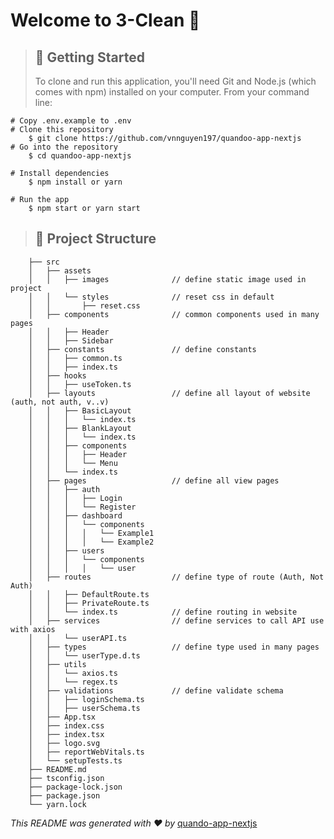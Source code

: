 # Welcome to 3-Clean 👋

> ## 🚀 **Getting Started**
>
> To clone and run this application, you'll need Git and Node.js (which comes with npm) installed on your computer. From your command line:

    # Copy .env.example to .env
    # Clone this repository
        $ git clone https://github.com/vnnguyen197/quandoo-app-nextjs
    # Go into the repository
        $ cd quandoo-app-nextjs

    # Install dependencies
        $ npm install or yarn

    # Run the app
        $ npm start or yarn start

> ## 📝 **Project Structure**

        ├── src
        │   ├── assets
        │   │   ├── images              // define static image used in project
        │   │   └── styles              // reset css in default
        │   │       ├── reset.css
        │   ├── components              // common components used in many pages
        │   │   ├── Header
        │   │   ├── Sidebar
        │   ├── constants               // define constants
        │   │   ├── common.ts
        │   │   ├── index.ts
        │   ├── hooks
        │   │   ├── useToken.ts
        │   ├── layouts                 // define all layout of website (auth, not auth, v..v)
        │   │   ├── BasicLayout
        │   │   │   └── index.ts
        │   │   ├── BlankLayout
        │   │   │   └── index.ts
        │   │   ├── components
        │   │   │   ├── Header
        │   │   │   └── Menu
        │   │   └── index.ts
        │   ├── pages                   // define all view pages
        │   │   ├── auth
        │   │   │   ├── Login
        │   │   │   └── Register
        │   │   ├── dashboard
        │   │   │   └── components
        │   │   │   │   └── Example1
        │   │   │   │   └── Example2
        │   │   ├── users
        │   │   │   └── components
        │   │   │   │   └── user
        │   ├── routes                  // define type of route (Auth, Not Auth)
        │   │   ├── DefaultRoute.ts
        │   │   ├── PrivateRoute.ts
        │   │   └── index.ts            // define routing in website
        │   ├── services                // define services to call API use with axios
        │   │   └── userAPI.ts
        │   ├── types                   // define type used in many pages
        │   │   └── userType.d.ts
        │   ├── utils
        │   │   └── axios.ts
        │   │   └── regex.ts
        │   ├── validations             // define validate schema
        │   │   ├── loginSchema.ts
        │   │   ├── userSchema.ts
        │   ├── App.tsx
        │   ├── index.css
        │   ├── index.tsx
        │   ├── logo.svg
        │   ├── reportWebVitals.ts
        │   └── setupTests.ts
        ├── README.md
        ├── tsconfig.json
        ├── package-lock.json
        ├── package.json
        └── yarn.lock

_This README was generated with ❤️ by_ [quando-app-nextjs](https://github.com/vnnguyen197/quandoo-app-nextjs)
